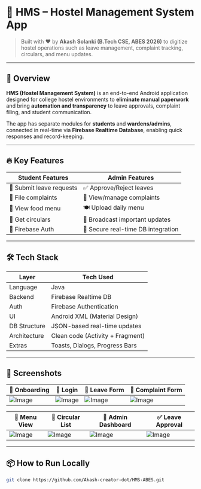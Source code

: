 # 🏨 HMS – Hostel Management System App

> Built with ❤️ by **Akash Solanki (B.Tech CSE, ABES 2026)** to digitize hostel operations such as leave management, complaint tracking, circulars, and menu updates.

---

## 📱 Overview

**HMS (Hostel Management System)** is an end-to-end Android application designed for college hostel environments to **eliminate manual paperwork** and bring **automation and transparency** to leave approvals, complaint filing, and student communication.

The app has separate modules for **students** and **wardens/admins**, connected in real-time via **Firebase Realtime Database**, enabling quick responses and record-keeping.

---

## 🔥 Key Features

| Student Features | Admin Features |
|------------------|----------------|
| 📝 Submit leave requests | ✅ Approve/Reject leaves |
| 📢 File complaints | 🧾 View/manage complaints |
| 📄 View food menu | 🍽️ Upload daily menu |
| 📰 Get circulars | 📌 Broadcast important updates |
| 🔐 Firebase Auth | 🔐 Secure real-time DB integration |

---

## 🛠 Tech Stack

| Layer | Tech Used |
|-------|-----------|
| Language | Java |
| Backend | Firebase Realtime DB |
| Auth | Firebase Authentication |
| UI | Android XML (Material Design) |
| DB Structure | JSON-based real-time updates |
| Architecture | Clean code (Activity + Fragment) |
| Extras | Toasts, Dialogs, Progress Bars |

---

## 📸 Screenshots

| 👋 Onboarding | 🔐 Login | 📝 Leave Form | 🧾 Complaint Form |
|--------------|----------|---------------|-------------------|
| ![Image](https://github.com/user-attachments/assets/e3eb7acf-71af-45ab-92f1-ccd97db11fd6) | ![Image](https://github.com/user-attachments/assets/login.png) | ![Image](https://github.com/user-attachments/assets/leave_form.png) | ![Image](https://github.com/user-attachments/assets/complaint_form.png) |

| 📄 Menu View | 📢 Circular List | 🧑 Admin Dashboard | ✅ Leave Approval |
|--------------|------------------|-------------------|------------------|
| ![Image](https://github.com/user-attachments/assets/menu.png) | ![Image](https://github.com/user-attachments/assets/circulars.png) | ![Image](https://github.com/user-attachments/assets/admin_panel.png) | ![Image](https://github.com/user-attachments/assets/approve_leave.png) |

---

## 📦 How to Run Locally

```bash
git clone https://github.com/Akash-creator-dot/HMS-ABES.git
